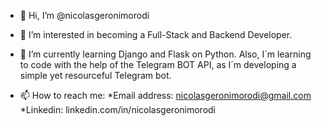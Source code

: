 - 👋 Hi, I’m @nicolasgeronimorodi
- 👀 I’m interested in becoming a Full-Stack and Backend Developer.
- 🌱 I’m currently learning Django and Flask on Python. Also, I´m learning to code with the help of the Telegram BOT API, as I´m developing a simple yet
    resourceful Telegram bot.

- 📫 How to reach me: 
*Email address: nicolasgeronimorodi@gmail.com
*Linkedin: linkedin.com/in/nicolasgeronimorodi        

<!---
nicolasgeronimorodi/nicolasgeronimorodi is a ✨ special ✨ repository because its `README.md` (this file) appears on your GitHub profile.
You can click the Preview link to take a look at your changes.
--->
